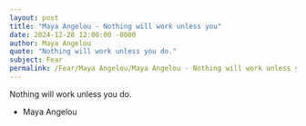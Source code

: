```yaml
---
layout: post
title: "Maya Angelou - Nothing will work unless you"
date: 2024-12-28 12:00:00 -0000
author: Maya Angelou
quote: "Nothing will work unless you do."
subject: Fear
permalink: /Fear/Maya Angelou/Maya Angelou - Nothing will work unless you
---
```


Nothing will work unless you do.

- Maya Angelou
